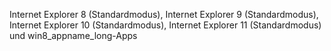 Internet Explorer 8 (Standardmodus), Internet Explorer 9 (Standardmodus), Internet Explorer 10 (Standardmodus), Internet Explorer 11 (Standardmodus) und win8_appname_long-Apps